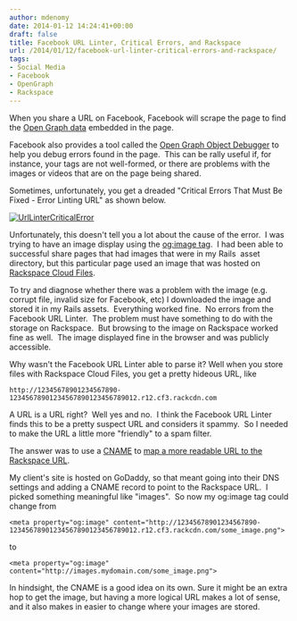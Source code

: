 ```yaml
---
author: mdenomy
date: 2014-01-12 14:24:41+00:00
draft: false
title: Facebook URL Linter, Critical Errors, and Rackspace
url: /2014/01/12/facebook-url-linter-critical-errors-and-rackspace/
tags:
- Social Media
- Facebook
- OpenGraph
- Rackspace
---
```


When you share a URL on Facebook, Facebook will scrape the page to find the [Open Graph data](https://developers.facebook.com/docs/web/tutorials/scrumptious/open-graph-object/) embedded in the page.

Facebook also provides a tool called the [Open Graph Object Debugger](https://developers.facebook.com/tools/debug/) to help you debug errors found in the page.  This can be rally useful if, for instance, your tags are not well-formed, or there are problems with the images or videos that are on the page being shared.

Sometimes, unfortunately, you get a dreaded "Critical Errors That Must Be Fixed - Error Linting URL" as shown below.

[![UrlLinterCriticalError](http://mdenomy.files.wordpress.com/2014/01/urllintercriticalerror.png)
](http://mdenomy.files.wordpress.com/2014/01/urllintercriticalerror.png)

Unfortunately, this doesn't tell you a lot about the cause of the error.  I was trying to have an image display using the [og:image tag](http://ogp.me/).  I had been able to successful share pages that had images that were in my Rails  asset directory, but this particular page used an image that was hosted on [Rackspace Cloud Files](http://www.rackspace.com/cloud/files/).

To try and diagnose whether there was a problem with the image (e.g. corrupt file, invalid size for Facebook, etc) I downloaded the image and stored it in my Rails assets.  Everything worked fine.  No errors from the Facebook URL Linter.  The problem must have something to do with the storage on Rackspace.  But browsing to the image on Rackspace worked fine as well.  The image displayed fine in the browser and was publicly accessible.

Why wasn't the Facebook URL Linter able to parse it?
Well when you store files with Rackspace Cloud Files, you get a pretty hideous URL, like

    
    http://12345678901234567890-12345678901234567890123456789012.r12.cf3.rackcdn.com


A URL is a URL right?  Well yes and no.  I think the Facebook URL Linter finds this to be a pretty suspect URL and considers it spammy.  So I needed to make the URL a little more "friendly" to a spam filter.

The answer was to use a [CNAME](https://support.google.com/a/answer/112037?hl=en) to [map a more readable URL to the Rackspace URL](http://www.rackspace.com/blog/its-here-cloud-files-now-supports-cnames-for-cdn-enabled-content/).

My client's site is hosted on GoDaddy, so that meant going into their DNS settings and adding a CNAME record to point to the Rackspace URL.  I picked something meaningful like "images".  So now my og:image tag could change from

    
    <meta property="og:image" content="http://12345678901234567890-12345678901234567890123456789012.r12.cf3.rackcdn.com/some_image.png">


to

    
    <meta property="og:image" content="http://images.mydomain.com/some_image.png">


In hindsight, the CNAME is a good idea on its own. Sure it might be an extra hop to get the image, but having a more logical URL makes a lot of sense, and it also makes in easier to change where your images are stored.
